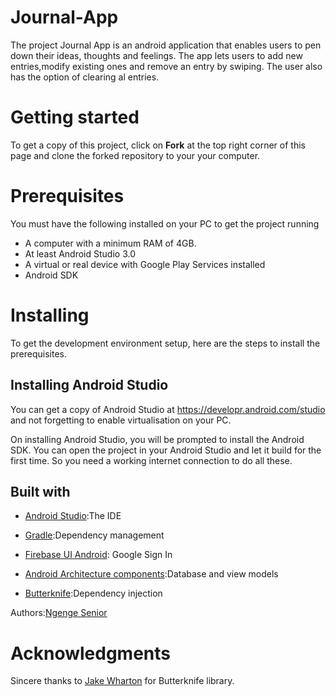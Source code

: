 # Journal-App
The project Journal App is an android application that enables users to pen down their ideas, thoughts and feelings.
The app lets users to add new entries,modify existing ones and remove an entry by swiping. The user also has the
option of clearing al entries.

# Getting started
To get a copy of this project, click on **Fork** at the top right corner of this page and
clone the forked repository to your your computer.

# Prerequisites

You must have the following installed on your PC to get the project running
- A computer with a minimum RAM of 4GB.
- At least Android Studio 3.0
- A virtual or real device with Google Play Services installed
- Android SDK

# Installing
To get the development environment setup, here are the steps to install the prerequisites.
## Installing Android Studio
You can get a copy of Android Studio at https://developr.android.com/studio and not forgetting to 
enable virtualisation on your PC.

On installing Android Studio, you will be prompted to install the Android SDK.
You can open the project in your Android Studio and let it build for the first time.
So you need a working internet connection to do all these.


## Built with
- [Android Studio](https://developr.android.com/studio):The IDE

- [Gradle](https://gradle.org):Dependency management

- [Firebase UI Android](https://github.com/firebase/FirebaseUI-Android): Google Sign In

- [Android Architecture components](https://developer.android.com/topic/libraries/architecture):Database and view models
- [Butterknife](https://github.com/JakeWharton/butterknife):Dependency injection

Authors:[Ngenge Senior](https://github.com/ngengesenior)

# Acknowledgments
Sincere thanks to [Jake Wharton](https://github.com/JakeWharton) for Butterknife library.


